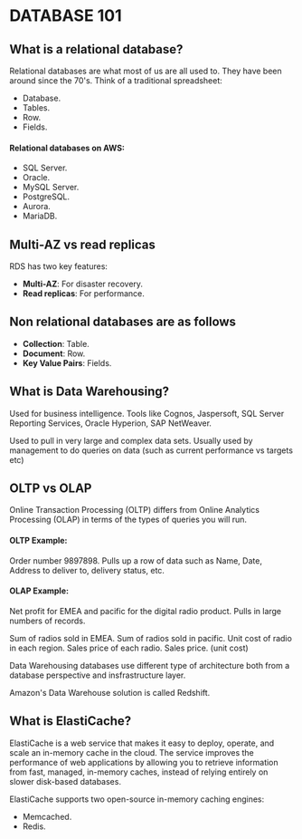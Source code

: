 # DATABASE 101
## What is a relational database?

Relational databases are what most of us are all used to. They have been around since the 70's. Think of a traditional spreadsheet:

- Database.
- Tables.
- Row.
- Fields.

#### Relational databases on AWS:

- SQL Server.
- Oracle.
- MySQL Server.
- PostgreSQL.
- Aurora.
- MariaDB.

## Multi-AZ vs read replicas

RDS has two key features:

- **Multi-AZ**: For disaster recovery.
- **Read replicas**: For performance.

## Non relational databases are as follows

- **Collection**: Table.
- **Document**: Row.
- **Key Value Pairs**: Fields.

## What is Data Warehousing?

Used for business intelligence. Tools like Cognos, Jaspersoft, SQL Server Reporting Services, Oracle Hyperion, SAP NetWeaver.

Used to pull in very large and complex data sets. Usually used by management to do queries on data (such as current performance vs targets etc)

## OLTP vs OLAP

Online Transaction Processing (OLTP) differs from Online Analytics Processing (OLAP) in terms of the types of queries you will run.

#### OLTP Example:

Order number 9897898.
Pulls up a row of data such as Name, Date, Address to deliver to, delivery status, etc.

#### OLAP Example:

Net profit for EMEA and pacific for the digital radio product.
Pulls in large numbers of records.

Sum of radios sold in EMEA.
Sum of radios sold in pacific.
Unit cost of radio in each region.
Sales price of each radio.
Sales price. (unit cost)

Data Warehousing databases use different type of architecture both from a database perspective and insfrastructure layer.

Amazon's Data Warehouse solution is called Redshift.

## What is ElastiCache?

ElastiCache is a web service that makes it easy to deploy, operate, and scale an in-memory cache in the cloud. The service improves the performance of web applications by allowing you to retrieve information from fast, managed, in-memory caches, instead of relying entirely on slower disk-based databases.

ElastiCache supports two open-source in-memory caching engines:

- Memcached.
- Redis.